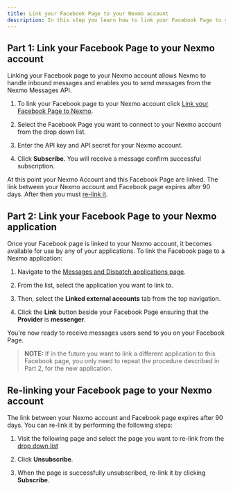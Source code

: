 ```yaml
---
title: Link your Facebook Page to your Nexmo account
description: In this step you learn how to link your Facebook Page to your Nexmo account.
---
```


## Part 1: Link your Facebook Page to your Nexmo account

Linking your Facebook page to your Nexmo account allows Nexmo to handle inbound messages and enables you to send messages from the Nexmo Messages API.

1. To link your Facebook page to your Nexmo account click [Link your Facebook Page to Nexmo](https://messenger.nexmo.com/).

2. Select the Facebook Page you want to connect to your Nexmo account from the drop down list.

3. Enter the API key and API secret for your Nexmo account.

4. Click **Subscribe**. You will receive a message confirm successful subscription.

At this point your Nexmo Account and this Facebook Page are linked. The link between your Nexmo account and Facebook page expires after 90 days. After then you must [re-link it](#re-linking-your-facebook-page-to-your-nexmo-account).

## Part 2: Link your Facebook Page to your Nexmo application

Once your Facebook page is linked to your Nexmo account, it becomes available for use by any of your applications. To link the Facebook page to a Nexmo application:

1. Navigate to the [Messages and Dispatch applications page](https://dashboard.nexmo.com/messages/applications).

2. From the list, select the application you want to link to.

3. Then, select the **Linked external accounts** tab from the top navigation.

4. Click the **Link** button beside your Facebook Page ensuring that the **Provider** is **messenger**.

You're now ready to receive messages users send to you on your Facebook Page.

> **NOTE:** If in the future you want to link a different application to this Facebook page, you only need to repeat the procedure described in Part 2, for the new application.

## Re-linking your Facebook page to your Nexmo account

The link between your Nexmo account and Facebook page expires after 90 days. You can re-link it by performing the following steps:

1. Visit the following page and select the page you want to re-link from the [drop down list](https://messenger.nexmo.com/)

2. Click **Unsubscribe**.

3. When the page is successfully unsubscribed, re-link it by clicking **Subscribe**.
